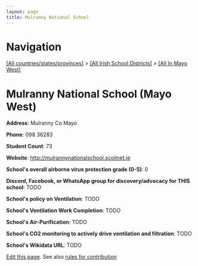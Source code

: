 ```yaml
---
layout: page
title: Mulranny National School
---
```

# Navigation

[[All countries/states/provinces]](../../..) > [[All Irish School Districts]](../..) > [[All In Mayo West]](..)

# Mulranny National School (Mayo West)

**Address**: Mulranny Co Mayo

**Phone**: 098 36283

**Student Count**: 73

**Website**: <http://mulrannynationalschool.scoilnet.ie>

**School's overall airborne virus protection grade (0-5)**: 0

**Discord, Facebook, or WhatsApp group for discovery/advocacy for THIS school**: TODO

**School's policy on Ventilation**: TODO

**School's Ventilation Work Completion**: TODO

**School's Air-Purification**: TODO

**School's CO2 monitoring to actively drive ventilation and filtration**: TODO

**School's Wikidata URL**: TODO


[Edit this page](https://github.com/ventilate-schools/Ireland/edit/main/./Mayo_West/Mulranny_National_School.md). See also [rules for contribution](../../../contribution-rules/)